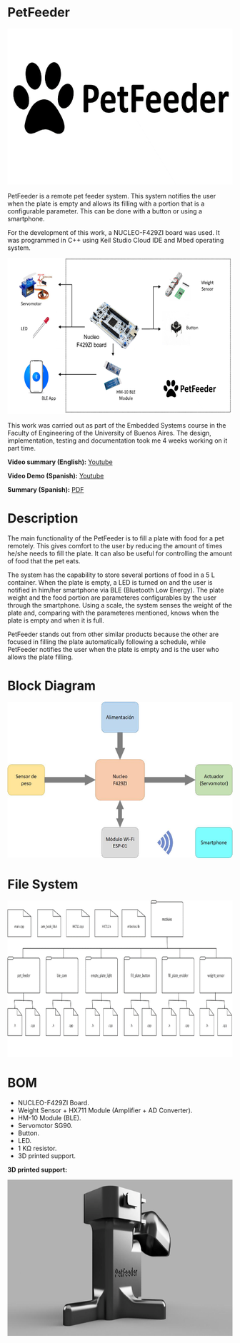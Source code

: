 # PetFeeder

<p align=center>
    <img src="Images/Logo.png" alt="Logo PetFeeder" height="350"/>
</p>

PetFeeder is a remote pet feeder system. This system notifies the user when the plate is empty and allows its filling with a portion that is a configurable parameter. This can be done with a button or using a smartphone.

For the development of this work, a NUCLEO-F429ZI board was used. It was programmed in C++ using Keil Studio Cloud IDE and Mbed operating system.

<p align=center>
    <img src="Images/Banner.png" alt="Banner PetFeeder" height="350"/>
</p>

This work was carried out as part of the Embedded Systems course in the Faculty of Engineering of the University of Buenos Aires. The design, implementation, testing and documentation took me 4 weeks working on it part time.

**Video summary (English):** [Youtube](https://youtu.be/gjbgVhxkutw)

**Video Demo (Spanish):** [Youtube](https://www.youtube.com/watch?v=UbiIuWud2UA)

**Summary (Spanish):** [PDF](https://github.com/UlisesMontenegro/PetFeeder/blob/master/Summary.pdf)

# Description

The main functionality of the PetFeeder is to fill a plate with food for a pet remotely. This gives comfort to the user by reducing the amount of times he/she needs to fill the plate. It can also be useful for controlling the amount of food that the pet eats.

The system has the capability to store several portions of food in a 5 L container. When the plate is empty, a LED is turned on and the user is notified in him/her smartphone via BLE (Bluetooth Low Energy). The plate weight and the food portion are parameteres configurables by the user through the smartphone. Using a scale, the system senses the weight of the plate and, comparing with the parameteres mentioned, knows when the plate is empty and when it is full.

PetFeeder stands out from other similar products because the other are focused in filling the plate automatically following a schedule, while PetFeeder notifies the user when the plate is empty and is the user who allows the plate filling.

# Block Diagram

<p align=center>
    <img src="Images/BlockDiagram.jpg" alt="BlockDiagram" height="350"/>
</p>

# File System

<p align=center>
    <img src="Images/FileSystem.png" alt="FileSystem" height="350"/>
</p>

# BOM 

* NUCLEO-F429ZI Board.
* Weight Sensor + HX711 Module (Amplifier + AD Converter).
* HM-10 Module (BLE).
* Servomotor SG90.
* Button.
* LED.
* 1 KΩ resistor.
* 3D printed support.

**3D printed support:**

<p align=center>
    <img src="Images/PetFeeder.png" alt="PetFeeder3D" height="350"/>
</p>

